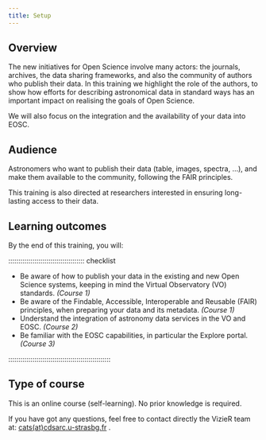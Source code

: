 ```yaml
---
title: Setup
---
```



## Overview

The new initiatives for Open Science involve many actors: the journals, archives, the data sharing frameworks, and also the community of authors who publish their data. In this training we highlight the role of the authors, to show how efforts for describing astronomical data in standard ways has an important impact on realising the goals of Open Science.  

We will also focus on the integration and the availability of your data into EOSC.


## Audience

Astronomers who want to publish their data (table, images, spectra, …), and make them available to the community, following the FAIR principles. 

This training is also directed at researchers interested in ensuring long-lasting access to their data. 


## Learning outcomes

By the end of this training, you will:

:::::::::::::::::::::::::::::::::::::: checklist

- Be aware of how to publish your data in the existing and new Open Science systems, keeping in mind the Virtual Observatory (VO) standards. *(Course 1)*
- Be aware of the Findable, Accessible, Interoperable and Reusable (FAIR) principles, when preparing your data and its metadata. *(Course 1)*
- Understand the integration of astronomy data services in the VO and EOSC. *(Course 2)*
- Be familiar with the EOSC capabilities, in particular the Explore portal. *(Course 3)*

:::::::::::::::::::::::::::::::::::::::::::::::::::


## Type of course

This is an online course (self-learning).
No prior knowledge is required.


If you have got any questions, feel free to contact directly the VizieR team at: [cats(at)cdsarc.u-strasbg.fr](mailto:cats@cdsarc.u-strasbg.fr) .

